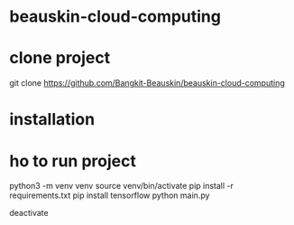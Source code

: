 # beauskin-cloud-computing

# clone project 
git clone https://github.com/Bangkit-Beauskin/beauskin-cloud-computing

# installation


# ho to run project
python3 -m venv venv
source venv/bin/activate
pip install -r requirements.txt
pip install tensorflow
python main.py

deactivate